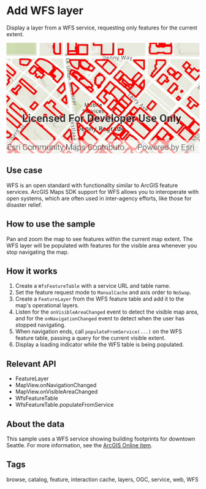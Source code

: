 # Add WFS layer

Display a layer from a WFS service, requesting only features for the current extent.

![Image of add WFS layer](add-wfs-layer.png)

## Use case

WFS is an open standard with functionality similar to ArcGIS feature services. ArcGIS Maps SDK support for WFS allows you to interoperate with open systems, which are often used in inter-agency efforts, like those for disaster relief.

## How to use the sample

Pan and zoom the map to see features within the current map extent. The WFS layer will be populated with features for the visible area whenever you stop navigating the map.

## How it works

1. Create a `WfsFeatureTable` with a service URL and table name.
2. Set the feature request mode to `ManualCache` and axis order to `NoSwap`.
3. Create a `FeatureLayer` from the WFS feature table and add it to the map's operational layers.
4. Listen for the `onVisibleAreaChanged` event to detect the visible map area, and for the `onNavigationChanged` event to detect when the user has stopped navigating.
5. When navigation ends, call `populateFromService(...)` on the WFS feature table, passing a query for the current visible extent.
6. Display a loading indicator while the WFS table is being populated.

## Relevant API

* FeatureLayer
* MapView.onNavigationChanged
* MapView.onVisibleAreaChanged
* WfsFeatureTable
* WfsFeatureTable.populateFromService

## About the data

This sample uses a WFS service showing building footprints for downtown Seattle. For more information, see the [ArcGIS Online item](https://www.arcgis.com/home/item.html?id=1b81d35c5b0942678140efc29bc25391).

## Tags

browse, catalog, feature, interaction cache, layers, OGC, service, web, WFS
